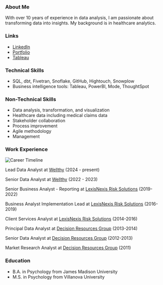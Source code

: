 ### About Me
With over 10 years of experience in data analysis, I am passionate about transforming data into insights. My background is in healthcare analytics.

### Links
* [LinkedIn](https://www.linkedin.com/in/katieeaton/)
* [Portfolio](https://mavenanalytics.io/profile/Katie-Shaffer/194618641)
* [Tableau](https://public.tableau.com/app/profile/katie.shaffer/vizzes)

### Technical Skills
* SQL, dbt, Fivetran, Snoflake, GitHub, Hightouch, Snowplow
* Business intelligence tools: Tableau, PowerBI, Mode, ThoughtSpot

### Non-Technical Skills
* Data analysis, transformation, and visualization
* Healthcare data including medical claims data
* Stakeholder collaboration
* Process improvement
* Agile methodology
* Management

### Work Experience
![Career Timeline](https://github.com/katieshaffer/katieshaffer.github.io/assets/104028216/88461142-6353-43e0-b798-77ac60a0da84)


Lead Data Analyst at [Wellthy](www.wellthy.com) (2024 - present)

Senior Data Analyst at [Wellthy](www.wellthy.com) (2022 - 2023)

Senior Business Analyst - Reporting at [LexisNexis Risk Solutions](https://risk.lexisnexis.com/) (2019-2022)

Business Analyst Implementation Lead at [LexisNexis Risk Solutions](https://risk.lexisnexis.com/) (2016-2019)

Client Services Analyst at [LexisNexis Risk Solutions](https://risk.lexisnexis.com/) (2014-2016)

Principal Data Analyst at [Decision Resources Group](www.decisionresourcesgroup.com) (2013-2014)

Senior Data Analyst at [Decision Resources Group](www.decisionresourcesgroup.com) (2012-2013)

Market Research Analyst at [Decision Resources Group](www.decisionresourcesgroup.com) (2011)

### Education
* B.A. in Psychology from James Madison University
* M.S. in Psychology from Villanova University

